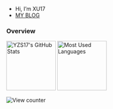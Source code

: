 - Hi, I’m XU17
- [MY BLOG](https://xu17.top)
  


### Overview

<img height="130px" src="https://github-readme-stats.vercel.app/api?username=YZS17&hide_title=true&show_icons=true&hide=issues&include_all_commits=true&count_private=true&theme=vue&hide_border=true" alt="YZS17's GitHub Stats"> <img height="130px" src="https://github-readme-stats.vercel.app/api/top-langs?username=YZS17&hide_title=true&layout=compact&theme=vue&hide_border=true" alt="Most Used Languages">

<a>
  <img src="https://komarev.com/ghpvc/?username=YZS17&style=for-the-badge&color=green" alt="View counter">
</a>
